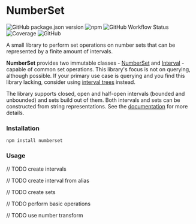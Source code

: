 # NumberSet

![GitHub package.json version](https://img.shields.io/github/package-json/v/NickGaertner/NumberSet)
![npm](https://img.shields.io/npm/v/numberset)
![GitHub Workflow Status](https://img.shields.io/github/actions/workflow/status/NickGaertner/NumberSet/test.yml)
![Coverage](https://github.com/NickGaertner/NumberSet/badges/coverage-jest%20coverage.svg)
![GitHub](https://img.shields.io/github/license/NickGaertner/NumberSet)

A small library to perform set operations on number sets that can be represented by a finite amount of intervals.

**NumberSet** provides two immutable classes -
[NumberSet](https://nickgaertner.github.io/numberset/classes/NumberSet.html) and
[Interval](https://nickgaertner.github.io/numberset/classes/Interval.html) -
capable of common set operations.
This library's focus is not on querying, although possible. If your primary use case is querying and you find this library lacking, consider using [interval trees](https://www.npmjs.com/search?q=interval%20tree&ranking=optimal) instead.

The library supports closed, open and half-open intervals (bounded and unbounded) and sets build out of them. Both intervals and sets can be constructed from string representations.
See the
[documentation](https://nickgaertner.github.io/numberset)
for more details.

### Installation

```console
npm install numberset
```

### Usage

// TODO create intervals

// TODO create interval from alias

// TODO create sets

// TODO perform basic operations

// TODO use number transform
